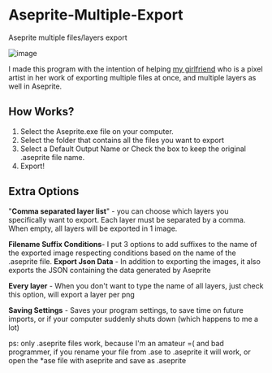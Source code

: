 # Aseprite-Multiple-Export
Aseprite multiple files/layers export

![image](https://user-images.githubusercontent.com/63019821/196822647-a9bf7b3b-738d-459a-88c8-34f6aaa7212e.png)

I made this program with the intention of helping [my girlfriend](https://www.instagram.com/pyxelspace/) who is a pixel artist in her work of exporting multiple files at once, and multiple layers as well in Aseprite.
 
 ## How Works?
 1. Select the Aseprite.exe file on your computer.
 2. Select the folder that contains all the files you want to export
 3. Select a Default Output Name or Check the box to keep the original .aseprite file name.
 4. Export!

## Extra Options
"**Comma separated layer list**" - you can choose which layers you specifically want to export. Each layer must be separated by a comma. When empty, all layers will be exported in 1 image.

**Filename Suffix Conditions**- I put 3 options to add suffixes to the name of the exported image respecting conditions based on the name of the .aseprite file.
**Export Json Data** - In addition to exporting the images, it also exports the JSON containing the data generated by Aseprite

**Every layer** - When you don't want to type the name of all layers, just check this option, will export a layer per png

**Saving Settings** - Saves your program settings, to save time on future imports, or if your computer suddenly shuts down (which happens to me a lot)

ps: only .aseprite files work, because I'm an amateur =( and bad programmer, if you rename your file from .ase to .aseprite it will work, or open the *ase file with aseprite and save as .aseprite
